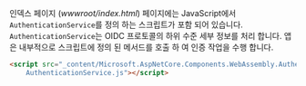 인덱스 페이지 (*wwwroot/index.html*) 페이지에는 JavaScript에서 `AuthenticationService`를 정의 하는 스크립트가 포함 되어 있습니다. `AuthenticationService`는 OIDC 프로토콜의 하위 수준 세부 정보를 처리 합니다. 앱은 내부적으로 스크립트에 정의 된 메서드를 호출 하 여 인증 작업을 수행 합니다.

```html
<script src="_content/Microsoft.AspNetCore.Components.WebAssembly.Authentication/
    AuthenticationService.js"></script>
```
